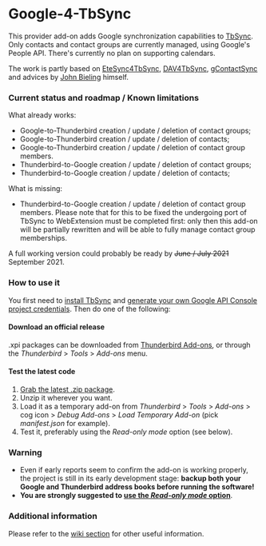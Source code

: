 # Google-4-TbSync

This provider add-on adds Google synchronization capabilities to [TbSync](https://github.com/jobisoft/TbSync). Only contacts and contact groups are currently managed, using Google's People API. There's currently no plan on supporting calendars.

The work is partly based on [EteSync4TbSync](https://github.com/etesync/EteSync-4-TbSync), [DAV4TbSync](https://github.com/jobisoft/DAV-4-TbSync), [gContactSync](https://github.com/jdgeenen/gcontactsync) and advices by [John Bieling](https://github.com/jobisoft) himself.

### Current status and roadmap / Known limitations

What already works:
* Google-to-Thunderbird creation / update / deletion of contact groups;
* Google-to-Thunderbird creation / update / deletion of contacts;
* Google-to-Thunderbird creation / update / deletion of contact group members.
* Thunderbird-to-Google creation / update / deletion of contact groups;
* Thunderbird-to-Google creation / update / deletion of contacts;

What is missing:
* Thunderbird-to-Google creation / update / deletion of contact group members. Please note that for this to be fixed the undergoing port of TbSync to WebExtension must be completed first: only then this add-on will be partially rewritten and will be able to fully manage contact group memberships.

A full working version could probably be ready by ~~June / July 2021~~ September 2021.

### How to use it

You first need to [install TbSync](https://addons.thunderbird.net/addon/tbsync) and [generate your own Google API Console project credentials](https://github.com/zanonmark/Google-4-TbSync/wiki/How-to-generate-your-own-Google-API-Console-project-credentials). Then do one of the following:

#### Download an official release

.xpi packages can be downloaded from [Thunderbird Add-ons](https://addons.thunderbird.net/addon/google-4-tbsync), or through the _Thunderbird_ > _Tools_ > _Add-ons_ menu.

#### Test the latest code

1. [Grab the latest .zip package](https://github.com/zanonmark/Google-4-TbSync/archive/refs/heads/main.zip).
2. Unzip it wherever you want.
3. Load it as a temporary add-on from _Thunderbird_ > _Tools_ > _Add-ons_ > cog icon > _Debug Add-ons_ > _Load Temporary Add-on_ (pick _manifest.json_ for example).
4. Test it, preferably using the _Read-only mode_ option (see below).

### Warning

* Even if early reports seem to confirm the add-on is working properly, the project is still in its early development stage: **backup both your Google and Thunderbird address books before running the software!**
* **You are strongly suggested to [use the _Read-only mode_ option](https://github.com/zanonmark/Google-4-TbSync/wiki/Account-options#read-only-mode)**.

### Additional information

Please refer to the [wiki section](https://github.com/zanonmark/Google-4-TbSync/wiki) for other useful information.

